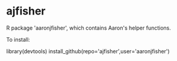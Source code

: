 ajfisher
========

R package 'aaronjfisher', which contains Aaron's helper functions.


To install:

  library(devtools)
  install_github(repo='ajfisher',user='aaronjfisher')
